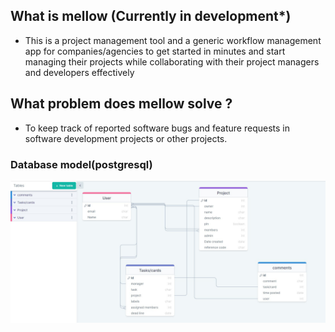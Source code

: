 ## What is mellow (Currently in development*)
- This is a project management tool and a generic workflow management app for companies/agencies to get started in minutes and start managing their projects while collaborating with their project managers 
and developers effectively

## What problem does mellow solve ?
- To keep track of reported software bugs and feature requests in software development projects or other projects. 

###                                                 Database model(postgresql)
![alt text](https://github.com/fredcodee/mello/blob/main/Database%20Design.jpg)